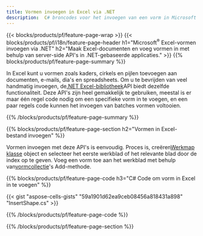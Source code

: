 ```yaml
---
title: Vormen invoegen in Excel via .NET
description:  C# broncodes voor het invoegen van een vorm in Microsoft Excel-bestanden met behulp van .NET Library.
---
```

{{< blocks/products/pf/feature-page-wrap >}}
{{< blocks/products/pf/i18n/feature-page-header h1="Microsoft<sup>&reg;</sup> Excel-vormen invoegen via .NET" h2="Maak Excel-documenten en voeg vormen in met behulp van server-side API\'s in .NET-gebaseerde applicaties." >}}
{{% blocks/products/pf/feature-page-summary %}}

 In Excel kunt u vormen zoals kaders, cirkels en pijlen toevoegen aan documenten, e-mails, dia's en spreadsheets. Om u te bevrijden van veel handmatig invoegen, de[.NET Excel-bibliotheek](https://releases.aspose.com/cells/net/)API biedt dezelfde functionaliteit. Deze API's zijn heel gemakkelijk te gebruiken, meestal is er maar één regel code nodig om een specifieke vorm in te voegen, en een paar regels code kunnen het invoegen van batches vormen voltooien.

{{% /blocks/products/pf/feature-page-summary %}}

{{% blocks/products/pf/feature-page-section h2="Vormen in Excel-bestand invoegen" %}}

 Vormen invoegen met deze API's is eenvoudig. Proces is, creëren[Werkmap klasse](https://reference.aspose.com/cells/net/aspose.cells/workbook) object en selecteer het eerste werkblad of het relevante blad door de index op te geven. Voeg een vorm toe aan het werkblad met behulp van[vormcollectie](https://reference.aspose.com/cells/net/aspose.cells.drawing/shapecollection)'s Add-methode.

{{% blocks/products/pf/feature-page-code h3="C# Code om vorm in Excel in te voegen" %}}

{{< gist "aspose-cells-gists" "59a1901d62ea9ceb08456a818431a898" "InsertShape.cs" >}}

{{% /blocks/products/pf/feature-page-code %}}

{{% /blocks/products/pf/feature-page-section %}}
